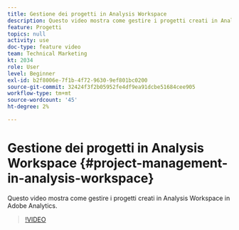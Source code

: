 ```yaml
---
title: Gestione dei progetti in Analysis Workspace
description: Questo video mostra come gestire i progetti creati in Analysis Workspace in Adobe Analytics.
feature: Progetti
topics: null
activity: use
doc-type: feature video
team: Technical Marketing
kt: 2034
role: User
level: Beginner
exl-id: b2f8006e-7f1b-4f72-9630-9ef801bc0200
source-git-commit: 32424f3f2b05952fe4df9ea91dcbe51684cee905
workflow-type: tm+mt
source-wordcount: '45'
ht-degree: 2%

---
```


# Gestione dei progetti in Analysis Workspace {#project-management-in-analysis-workspace}

Questo video mostra come gestire i progetti creati in Analysis Workspace in Adobe Analytics.

>[!VIDEO](https://video.tv.adobe.com/v/24035/?quality=12)
